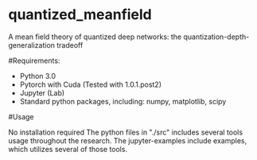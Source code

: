 # quantized_meanfield
A mean field theory of quantized deep networks: the quantization-depth-generalization tradeoff


#Requirements:
* Python 3.0
* Pytorch with Cuda (Tested with 1.0.1.post2)
* Jupyter (Lab)
* Standard python packages, including: numpy, matplotlib, scipy

#Usage

No installation required
The python files in "./src" includes several tools usage throughout the research.
The jupyter-examples include examples, which utilizes several of those tools.
